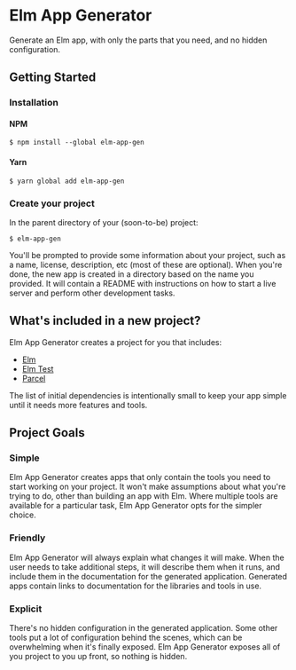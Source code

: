 # Elm App Generator

Generate an Elm app, with only the parts that you need, and no hidden
configuration.

## Getting Started

### Installation

#### NPM

```
$ npm install --global elm-app-gen
```

#### Yarn

```
$ yarn global add elm-app-gen
```

### Create your project

In the parent directory of your (soon-to-be) project:

```
$ elm-app-gen  
```

You'll be prompted to provide some information about your project, such as a
name, license, description, etc (most of these are optional). When you're done,
the new app is created in a directory based on the name you provided. It will
contain a README with instructions on how to start a live server and perform
other development tasks.

## What's included in a new project?

Elm App Generator creates a project for you that includes:

- [Elm](https://elm-lang.org)
- [Elm Test](https://package.elm-lang.org/packages/elm-exploration/test/latest)
- [Parcel](https://parceljs.org)

The list of initial dependencies is intentionally small to keep your app simple
until it needs more features and tools.

## Project Goals

### Simple

Elm App Generator creates apps that only contain the tools you need to start working
on your project. It won't make assumptions about what you're trying to do,
other than building an app with Elm. Where multiple tools are available for a
particular task, Elm App Generator opts for the simpler choice.

### Friendly

Elm App Generator will always explain what changes it will make. When the user
needs to take additional steps, it will describe them when it runs, and include
them in the documentation for the generated application. Generated apps contain
links to documentation for the libraries and tools in use.

### Explicit

There's no hidden configuration in the generated application. Some other tools
put a lot of configuration behind the scenes, which can be overwhelming when
it's finally exposed. Elm App Generator exposes all of you project to you up front, so
nothing is hidden.
